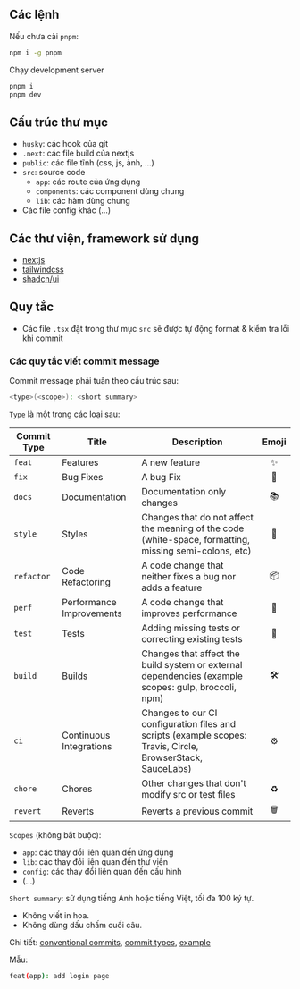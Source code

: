 ## Các lệnh

Nếu chưa cài `pnpm`:

```bash
npm i -g pnpm
```

Chạy development server

```bash
pnpm i
pnpm dev
```

## Cấu trúc thư mục

- `husky`: các hook của git
- `.next`: các file build của nextjs
- `public`: các file tĩnh (css, js, ảnh, ...)
- `src`: source code
  - `app`: các route của ứng dụng
  - `components`: các component dùng chung
  - `lib`: các hàm dùng chung
- Các file config khác (...)

## Các thư viện, framework sử dụng

- [nextjs](https://nextjs.org/)
- [tailwindcss](https://tailwindcss.com/)
- [shadcn/ui](https://ui.shadcn.com/)

## Quy tắc

- Các file `.tsx` đặt trong thư mục `src` sẽ được tự động format & kiểm tra lỗi khi commit

### Các quy tắc viết commit message

Commit message phải tuân theo cấu trúc sau:

```bash
<type>(<scope>): <short summary>
```

`Type` là một trong các loại sau:

| Commit Type | Title                    | Description                                                                                                 | Emoji |
| ----------- | ------------------------ | ----------------------------------------------------------------------------------------------------------- | :---: |
| `feat`      | Features                 | A new feature                                                                                               |  ✨   |
| `fix`       | Bug Fixes                | A bug Fix                                                                                                   |  🐛   |
| `docs`      | Documentation            | Documentation only changes                                                                                  |  📚   |
| `style`     | Styles                   | Changes that do not affect the meaning of the code (white-space, formatting, missing semi-colons, etc)      |  💎   |
| `refactor`  | Code Refactoring         | A code change that neither fixes a bug nor adds a feature                                                   |  📦   |
| `perf`      | Performance Improvements | A code change that improves performance                                                                     |  🚀   |
| `test`      | Tests                    | Adding missing tests or correcting existing tests                                                           |  🚨   |
| `build`     | Builds                   | Changes that affect the build system or external dependencies (example scopes: gulp, broccoli, npm)         |  🛠   |
| `ci`        | Continuous Integrations  | Changes to our CI configuration files and scripts (example scopes: Travis, Circle, BrowserStack, SauceLabs) |  ⚙️   |
| `chore`     | Chores                   | Other changes that don't modify src or test files                                                           |  ♻️   |
| `revert`    | Reverts                  | Reverts a previous commit                                                                                   |  🗑   |

`Scopes` (không bắt buộc):

- `app`: các thay đổi liên quan đến ứng dụng
- `lib`: các thay đổi liên quan đến thư viện
- `config`: các thay đổi liên quan đến cấu hình
- (...)

`Short summary`: sử dụng tiếng Anh hoặc tiếng Việt, tối đa 100 ký tự.

- Không viết in hoa.
- Không dùng dấu chấm cuối câu.

Chi tiết: [conventional commits](https://www.conventionalcommits.org/en/v1.0.0-beta.4/), [commit types](https://github.com/pvdlg/conventional-commit-types/blob/master/README.md?plain=1), [example](https://nitayneeman.com/posts/understanding-semantic-commit-messages-using-git-and-angular/)

Mẫu:

```bash
feat(app): add login page
```
